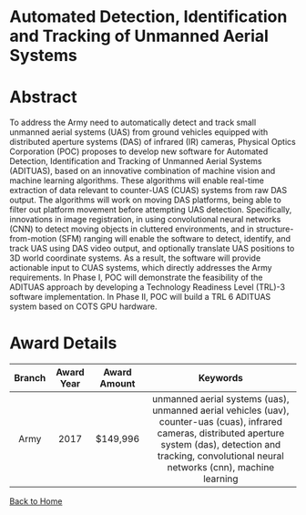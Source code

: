 
Automated Detection, Identification and Tracking of Unmanned Aerial Systems
===========================================================================

# Abstract


To address the Army need to automatically detect and track small unmanned aerial systems (UAS) from ground vehicles equipped with distributed aperture systems (DAS) of infrared (IR) cameras, Physical Optics Corporation (POC) proposes to develop new software for Automated Detection, Identification and Tracking of Unmanned Aerial Systems (ADITUAS), based on an innovative combination of machine vision and machine learning algorithms. These algorithms will enable real-time extraction of data relevant to counter-UAS (CUAS) systems from raw DAS output. The algorithms will work on moving DAS platforms, being able to filter out platform movement before attempting UAS detection. Specifically, innovations in image registration, in using convolutional neural networks (CNN) to detect moving objects in cluttered environments, and in structure-from-motion (SFM) ranging will enable the software to detect, identify, and track UAS using DAS video output, and optionally translate UAS positions to 3D world coordinate systems. As a result, the software will provide actionable input to CUAS systems, which directly addresses the Army requirements. In Phase I, POC will demonstrate the feasibility of the ADITUAS approach by developing a Technology Readiness Level (TRL)-3 software implementation. In Phase II, POC will build a TRL 6 ADITUAS system based on COTS GPU hardware.  

# Award Details

|Branch|Award Year|Award Amount|Keywords|
| :---: | :---: | :---: | :---: |
|Army|2017|$149,996|unmanned aerial systems (uas), unmanned aerial vehicles (uav), counter-uas (cuas), infrared cameras, distributed aperture system (das), detection and tracking, convolutional neural networks (cnn), machine learning|
  
  


[Back to Home](https://github.com/chrischow/dod_sbir_awards#1004)